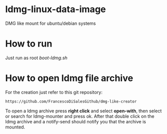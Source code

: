 # ldmg-linux-data-image
DMG like mount for ubuntu/debian systems

# How to run
Just run as root *boot-ldmg.sh*

# How to open ldmg file archive
For the creation just refer to this git repository:
```
https://github.com/FrancescoDiSalesGithub/dmg-like-creator

```

To open a ldmg archive press **right click** and select **open-with**, then select or search for ldmg-mounter and press ok. After that double click on the ldmg archive and a notify-send should notify you that the archive is mounted. 

